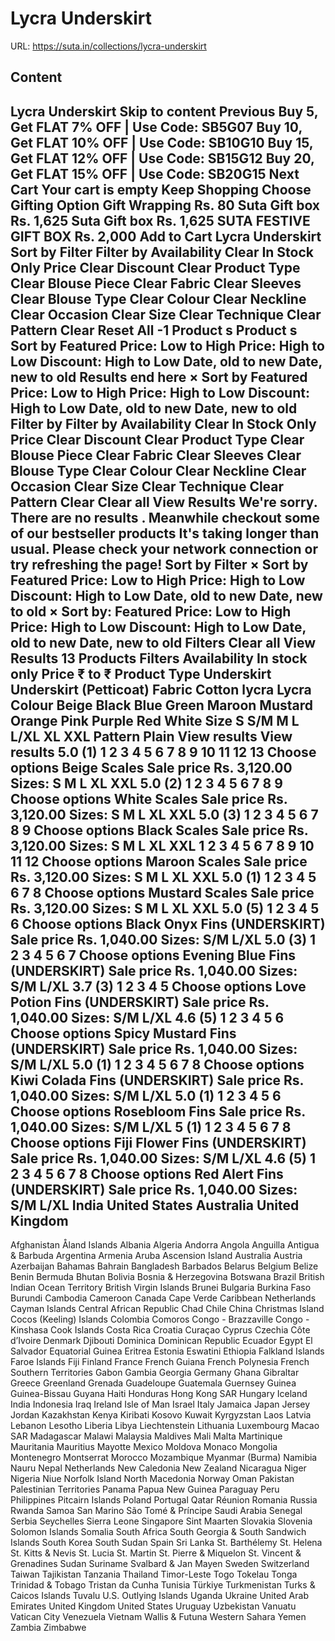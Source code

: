 # Lycra Underskirt

URL: https://suta.in/collections/lycra-underskirt

## Content

Lycra Underskirt
Skip to content
Previous
Buy 5, Get FLAT 7% OFF | Use Code: SB5G07
Buy 10, Get FLAT 10% OFF | Use Code: SB10G10
Buy 15, Get FLAT 12% OFF | Use Code: SB15G12
Buy 20, Get FLAT 15% OFF | Use Code: SB20G15
Next
Cart
Your cart is empty
Keep Shopping
Choose Gifting Option
Gift Wrapping
Rs. 80
Suta Gift box
Rs. 1,625
Suta Gift box
Rs. 1,625
SUTA FESTIVE GIFT BOX
Rs. 2,000
Add to Cart
Lycra Underskirt
Sort by
Filter
Filter by
Availability
Clear
In Stock Only
Price
Clear
Discount
Clear
Product Type
Clear
Blouse Piece
Clear
Fabric
Clear
Sleeves
Clear
Blouse Type
Clear
Colour
Clear
Neckline
Clear
Occasion
Clear
Size
Clear
Technique
Clear
Pattern
Clear
Reset All
-1
Product
s
Product
s
Sort by
Featured
Price: Low to High
Price: High to Low
Discount: High to Low
Date, old to new
Date, new to old
Results end here
×
Sort by
Featured
Price: Low to High
Price: High to Low
Discount: High to Low
Date, old to new
Date, new to old
Filter by
Filter by
Availability
Clear
In Stock Only
Price
Clear
Discount
Clear
Product Type
Clear
Blouse Piece
Clear
Fabric
Clear
Sleeves
Clear
Blouse Type
Clear
Colour
Clear
Neckline
Clear
Occasion
Clear
Size
Clear
Technique
Clear
Pattern
Clear
Clear all
View Results
We're sorry. There are no results
.
Meanwhile checkout some of our bestseller products
It's taking longer than usual. Please check your network connection or try refreshing the page!
Sort by
Filter
×
Sort by
Featured
Price: Low to High
Price: High to Low
Discount: High to Low
Date, old to new
Date, new to old
×
Sort by:
Featured
Price: Low to High
Price: High to Low
Discount: High to Low
Date, old to new
Date, new to old
Filters
Clear all
View Results
13 Products
Filters
Availability
In stock only
Price
₹
to
₹
Product Type
Underskirt
Underskirt (Petticoat)
Fabric
Cotton lycra
Lycra
Colour
Beige
Black
Blue
Green
Maroon
Mustard
Orange
Pink
Purple
Red
White
Size
S
S/M
M
L
L/XL
XL
XXL
Pattern
Plain
View results
View results
5.0
(1)
1
2
3
4
5
6
7
8
9
10
11
12
13
Choose options
Beige Scales
Sale price
Rs. 3,120.00
Sizes:
S
M
L
XL
XXL
5.0
(2)
1
2
3
4
5
6
7
8
9
Choose options
White Scales
Sale price
Rs. 3,120.00
Sizes:
S
M
L
XL
XXL
5.0
(3)
1
2
3
4
5
6
7
8
9
Choose options
Black Scales
Sale price
Rs. 3,120.00
Sizes:
S
M
L
XL
XXL
1
2
3
4
5
6
7
8
9
10
11
12
Choose options
Maroon Scales
Sale price
Rs. 3,120.00
Sizes:
S
M
L
XL
XXL
5.0
(1)
1
2
3
4
5
6
7
8
Choose options
Mustard Scales
Sale price
Rs. 3,120.00
Sizes:
S
M
L
XL
XXL
5.0
(5)
1
2
3
4
5
6
Choose options
Black Onyx Fins (UNDERSKIRT)
Sale price
Rs. 1,040.00
Sizes:
S/M
L/XL
5.0
(3)
1
2
3
4
5
6
7
Choose options
Evening Blue Fins (UNDERSKIRT)
Sale price
Rs. 1,040.00
Sizes:
S/M
L/XL
3.7
(3)
1
2
3
4
5
Choose options
Love Potion Fins (UNDERSKIRT)
Sale price
Rs. 1,040.00
Sizes:
S/M
L/XL
4.6
(5)
1
2
3
4
5
6
Choose options
Spicy Mustard Fins (UNDERSKIRT)
Sale price
Rs. 1,040.00
Sizes:
S/M
L/XL
5.0
(1)
1
2
3
4
5
6
7
8
Choose options
Kiwi Colada Fins (UNDERSKIRT)
Sale price
Rs. 1,040.00
Sizes:
S/M
L/XL
5.0
(1)
1
2
3
4
5
6
Choose options
Rosebloom Fins
Sale price
Rs. 1,040.00
Sizes:
S/M
L/XL
5
(1)
1
2
3
4
5
6
7
8
Choose options
Fiji Flower Fins (UNDERSKIRT)
Sale price
Rs. 1,040.00
Sizes:
S/M
L/XL
4.6
(5)
1
2
3
4
5
6
7
8
Choose options
Red Alert Fins (UNDERSKIRT)
Sale price
Rs. 1,040.00
Sizes:
S/M
L/XL
India
United States
Australia
United Kingdom
---
Afghanistan
Åland Islands
Albania
Algeria
Andorra
Angola
Anguilla
Antigua & Barbuda
Argentina
Armenia
Aruba
Ascension Island
Australia
Austria
Azerbaijan
Bahamas
Bahrain
Bangladesh
Barbados
Belarus
Belgium
Belize
Benin
Bermuda
Bhutan
Bolivia
Bosnia & Herzegovina
Botswana
Brazil
British Indian Ocean Territory
British Virgin Islands
Brunei
Bulgaria
Burkina Faso
Burundi
Cambodia
Cameroon
Canada
Cape Verde
Caribbean Netherlands
Cayman Islands
Central African Republic
Chad
Chile
China
Christmas Island
Cocos (Keeling) Islands
Colombia
Comoros
Congo - Brazzaville
Congo - Kinshasa
Cook Islands
Costa Rica
Croatia
Curaçao
Cyprus
Czechia
Côte d’Ivoire
Denmark
Djibouti
Dominica
Dominican Republic
Ecuador
Egypt
El Salvador
Equatorial Guinea
Eritrea
Estonia
Eswatini
Ethiopia
Falkland Islands
Faroe Islands
Fiji
Finland
France
French Guiana
French Polynesia
French Southern Territories
Gabon
Gambia
Georgia
Germany
Ghana
Gibraltar
Greece
Greenland
Grenada
Guadeloupe
Guatemala
Guernsey
Guinea
Guinea-Bissau
Guyana
Haiti
Honduras
Hong Kong SAR
Hungary
Iceland
India
Indonesia
Iraq
Ireland
Isle of Man
Israel
Italy
Jamaica
Japan
Jersey
Jordan
Kazakhstan
Kenya
Kiribati
Kosovo
Kuwait
Kyrgyzstan
Laos
Latvia
Lebanon
Lesotho
Liberia
Libya
Liechtenstein
Lithuania
Luxembourg
Macao SAR
Madagascar
Malawi
Malaysia
Maldives
Mali
Malta
Martinique
Mauritania
Mauritius
Mayotte
Mexico
Moldova
Monaco
Mongolia
Montenegro
Montserrat
Morocco
Mozambique
Myanmar (Burma)
Namibia
Nauru
Nepal
Netherlands
New Caledonia
New Zealand
Nicaragua
Niger
Nigeria
Niue
Norfolk Island
North Macedonia
Norway
Oman
Pakistan
Palestinian Territories
Panama
Papua New Guinea
Paraguay
Peru
Philippines
Pitcairn Islands
Poland
Portugal
Qatar
Réunion
Romania
Russia
Rwanda
Samoa
San Marino
São Tomé & Príncipe
Saudi Arabia
Senegal
Serbia
Seychelles
Sierra Leone
Singapore
Sint Maarten
Slovakia
Slovenia
Solomon Islands
Somalia
South Africa
South Georgia & South Sandwich Islands
South Korea
South Sudan
Spain
Sri Lanka
St. Barthélemy
St. Helena
St. Kitts & Nevis
St. Lucia
St. Martin
St. Pierre & Miquelon
St. Vincent & Grenadines
Sudan
Suriname
Svalbard & Jan Mayen
Sweden
Switzerland
Taiwan
Tajikistan
Tanzania
Thailand
Timor-Leste
Togo
Tokelau
Tonga
Trinidad & Tobago
Tristan da Cunha
Tunisia
Türkiye
Turkmenistan
Turks & Caicos Islands
Tuvalu
U.S. Outlying Islands
Uganda
Ukraine
United Arab Emirates
United Kingdom
United States
Uruguay
Uzbekistan
Vanuatu
Vatican City
Venezuela
Vietnam
Wallis & Futuna
Western Sahara
Yemen
Zambia
Zimbabwe